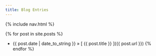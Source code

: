 ```yaml
---
title: Blog Entries
---
```


{% include nav.html %}

{% for post in site.posts %}
  * {{ post.date | date_to_string }} &raquo; [ {{ post.title }} ]({{ post.url }})
{% endfor %}
